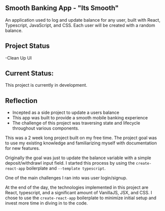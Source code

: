 ## Smooth Banking App - "Its Smooth"

An application used to log and update balance for any user, built with React, Typescript, JavaScript, and CSS. Each user will be created with a random balance. 

## Project Status
-Clean Up UI

## Current Status:
This project is currently in development. 

## Reflection

  - Incepted as a side project to update a users balance
  - This app was built to provide a smooth mobile banking experience 
  - The challenge of this project was traversing state and lifecycle throughout various components. 
  
This was a 2 week long project built on my free time. The project goal was to use my existing knowledge and familiarizing myself with documentation for new features.  

Originally the goal was just to update the balance variable with a simple deposit/withdrawl input field. I started this process by using the `create-react-app` boilerplate and `--template typescript`.

One of the main challenges I ran into was user login/signup.

At the end of the day, the technologies implemented in this project are React, typescript, and a significant amount of VanillaJS, JSX, and CSS. I chose to use the `create-react-app` boilerplate to minimize initial setup and invest more time in diving in to the code. 
